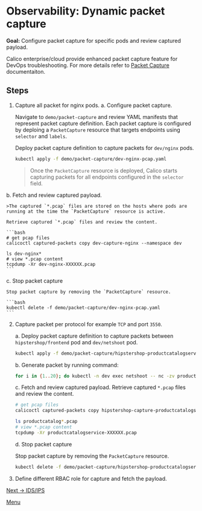 # Observability: Dynamic packet capture

**Goal:** Configure packet capture for specific pods and review captured payload. 

Calico enterprise/cloud provide enhanced packet capture feature for DevOps troubleshooting.
For more details refer to [Packet Capture](https://docs.tigera.io/v3.10/visibility/packetcapture) documentaiton.

## Steps

1. Capture all packet for nginx pods.
  a. Configure packet capture.

    Navigate to `demo/packet-capture` and review YAML manifests that represent packet capture definition. Each packet capture is configured by deploing a `PacketCapture` resource that targets endpoints using `selector` and `labels`.

    Deploy packet capture definition to capture packets for `dev/nginx` pods.

    ```bash
    kubectl apply -f demo/packet-capture/dev-nginx-pcap.yaml
    ```

    >Once the `PacketCapture` resource is deployed, Calico starts capturing packets for all endpoints configured in the `selector` field.


  b. Fetch and review captured payload.

    >The captured `*.pcap` files are stored on the hosts where pods are running at the time the `PacketCapture` resource is active.

    Retrieve captured `*.pcap` files and review the content.

    ```bash
    # get pcap files
    calicoctl captured-packets copy dev-capture-nginx --namespace dev

    ls dev-nginx*
    # view *.pcap content
    tcpdump -Xr dev-nginx-XXXXXX.pcap
    ```

  c. Stop packet capture

    Stop packet capture by removing the `PacketCapture` resource.

    ```bash
    kubectl delete -f demo/packet-capture/dev-nginx-pcap.yaml
    ```

2. Capture packet per protocol for example `TCP` and port `3550`.

    a. Deploy packet capture definition to capture packets between `hipstershop/frontend` pod and `dev/netshoot` pod.

    ```bash
    kubectl apply -f demo/packet-capture/hipstershop-productcatalogservice-pcap.yaml
    ```

    b. Generate packet by running command:
    ```bash
    for i in {1..20}; do kubectl -n dev exec netshoot -- nc -zv productcatalogservice.hipstershop 3550; sleep 2; done
    ```

    c. Fetch and review captured payload.
    Retrieve captured `*.pcap` files and review the content.

    ```bash
    # get pcap files
    calicoctl captured-packets copy hipstershop-capture-productcatalogservice --namespace hipstershop

    ls productcatalog*.pcap
    # view *.pcap content
    tcpdump -Xr productcatalogservice-XXXXXX.pcap
    ```
    
    d. Stop packet capture

    Stop packet capture by removing the `PacketCapture` resource.

    ```bash
    kubectl delete -f demo/packet-capture/hipstershop-productcatalogservice-pcap.yaml
    ```


3. Define different RBAC role for capture and fetch the payload.



[Next -> IDS/IPS](../modules/intrusion-detection-protection.md)

[Menu](../README.md)